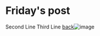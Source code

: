 # Friday's post
Second Line
Third Line
[back](./)![image](https://github.com/user-attachments/assets/7abfc584-e99d-409a-93a6-e1ccc56c71c0)


